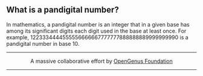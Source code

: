## What is a pandigital number?

In mathematics, a pandigital number is an integer that in a given base has among its significant digits each digit used in the base at least once. For example, 1223334444555556666667777777888888889999999990 is a pandigital number in base 10.

---

<p align="center">
	A massive collaborative effort by <a href="https://github.com/OpenGenus/cosmos">OpenGenus Foundation</a> 
</p>

---
